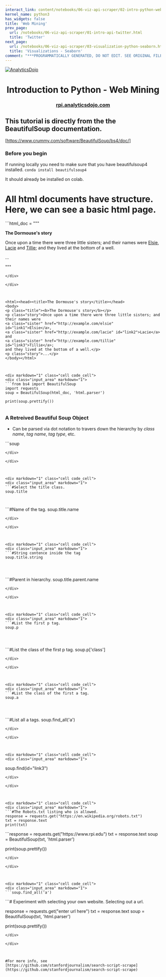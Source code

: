 ```yaml
---
interact_link: content/notebooks/06-viz-api-scraper/02-intro-python-webmining.ipynb
kernel_name: python3
has_widgets: false
title: 'Web Mining'
prev_page:
  url: /notebooks/06-viz-api-scraper/01-intro-api-twitter.html
  title: 'Twitter'
next_page:
  url: /notebooks/06-viz-api-scraper/03-visualization-python-seaborn.html
  title: 'Visualizations - Seaborn'
comment: "***PROGRAMMATICALLY GENERATED, DO NOT EDIT. SEE ORIGINAL FILES IN /content***"
---
```



[![AnalyticsDojo](https://github.com/rpi-techfundamentals/spring2019-materials/blob/master/fig/final-logo.png?raw=1)](http://rpi.analyticsdojo.com)
<center><h1>Introduction to Python - Web Mining</h1></center>
<center><h3><a href = 'http://rpi.analyticsdojo.com'>rpi.analyticsdojo.com</a></h3></center>



## This tutorial is directly from the the BeautifulSoup documentation.
[https://www.crummy.com/software/BeautifulSoup/bs4/doc/]

### Before you begin
If running locally you need to make sure that you have beautifulsoup4 installed. 
`conda install beautifulsoup4` 

It should already be installed on colab. 




# All html documents have structure.  Here, we can see a basic html page.



<div markdown="1" class="cell code_cell">
<div class="input_area" markdown="1">
```html_doc = """
<html><head><title>The Dormouse's story</title></head>
<body>
<p class="title"><b>The Dormouse's story</b></p>

<p class="story">Once upon a time there were three little sisters; and their names were
<a href="http://example.com/elsie" class="sister" id="link1">Elsie</a>,
<a href="http://example.com/lacie" class="sister" id="link2">Lacie</a> and
<a href="http://example.com/tillie" class="sister" id="link3">Tillie</a>;
and they lived at the bottom of a well.</p>

<p class="story">...</p>
"""

```
</div>

</div>



<html><head><title>The Dormouse's story</title></head>
<body>
<p class="title"><b>The Dormouse's story</b></p>
<p class="story">Once upon a time there were three little sisters; and their names were
<a class="sister" href="http://example.com/elsie" id="link1">Elsie</a>,
<a class="sister" href="http://example.com/lacie" id="link2">Lacie</a> and
<a class="sister" href="http://example.com/tillie" id="link3">Tillie</a>;
and they lived at the bottom of a well.</p>
<p class="story">...</p>
</body></html>



<div markdown="1" class="cell code_cell">
<div class="input_area" markdown="1">
```from bs4 import BeautifulSoup
import requests
soup = BeautifulSoup(html_doc, 'html.parser')

print(soup.prettify())


```
</div>

</div>



### A Retreived Beautiful Soup Object
- Can be parsed via dot notation to travers down the hierarchy by *class name*, *tag name*, *tag type*, etc.





<div markdown="1" class="cell code_cell">
<div class="input_area" markdown="1">
```soup

```
</div>

</div>



<div markdown="1" class="cell code_cell">
<div class="input_area" markdown="1">
```#Select the title class.
soup.title
 


```
</div>

</div>



<div markdown="1" class="cell code_cell">
<div class="input_area" markdown="1">
```#Name of the tag.
soup.title.name




```
</div>

</div>



<div markdown="1" class="cell code_cell">
<div class="input_area" markdown="1">
```#String contence inside the tag
soup.title.string




```
</div>

</div>



<div markdown="1" class="cell code_cell">
<div class="input_area" markdown="1">
```#Parent in hierarchy.
soup.title.parent.name




```
</div>

</div>



<div markdown="1" class="cell code_cell">
<div class="input_area" markdown="1">
```#List the first p tag.
soup.p




```
</div>

</div>



<div markdown="1" class="cell code_cell">
<div class="input_area" markdown="1">
```#List the class of the first p tag.
soup.p['class']




```
</div>

</div>



<div markdown="1" class="cell code_cell">
<div class="input_area" markdown="1">
```#List the class of the first a tag.
soup.a




```
</div>

</div>



<div markdown="1" class="cell code_cell">
<div class="input_area" markdown="1">
```#List all a tags.
soup.find_all('a')



```
</div>

</div>



<div markdown="1" class="cell code_cell">
<div class="input_area" markdown="1">
```
soup.find(id="link3")


```
</div>

</div>



<div markdown="1" class="cell code_cell">
<div class="input_area" markdown="1">
```#The Robots.txt listing who is allowed.
response = requests.get("https://en.wikipedia.org/robots.txt")
txt = response.text
print(txt)

```
</div>

</div>



<div markdown="1" class="cell code_cell">
<div class="input_area" markdown="1">
```response = requests.get("https://www.rpi.edu")
txt = response.text
soup = BeautifulSoup(txt, 'html.parser')

print(soup.prettify())

```
</div>

</div>



<div markdown="1" class="cell code_cell">
<div class="input_area" markdown="1">
```soup.find_all('a')

```
</div>

</div>



<div markdown="1" class="cell code_cell">
<div class="input_area" markdown="1">
```# Experiment with selecting your own website.  Selecting out a url. 

response = requests.get("enter url here")
txt = response.text
soup = BeautifulSoup(txt, 'html.parser')

print(soup.prettify())

```
</div>

</div>



#For more info, see
[https://github.com/stanfordjournalism/search-script-scrape](https://github.com/stanfordjournalism/search-script-scrape) 

